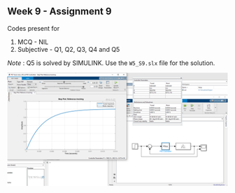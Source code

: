 ## Week 9 - Assignment 9

Codes present for
1. MCQ - NIL
2. Subjective - Q1, Q2, Q3, Q4 and Q5

*Note* : Q5 is solved by SIMULINK. Use the <code>W5_S9.slx</code> file for the solution.

<img src="W9_S5.png" alt="drawing"/>
